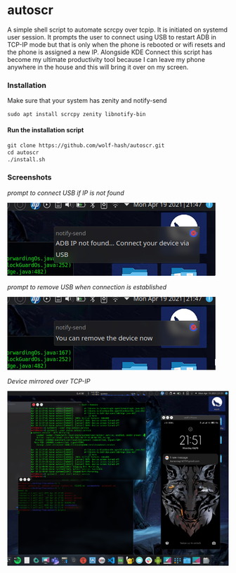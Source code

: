 # autoscr
A simple shell script to automate scrcpy over tcpip. It is initiated on systemd user session. It prompts the user to connect using USB to restart ADB in TCP-IP mode but that is only when the phone is rebooted or wifi resets and the phone is assigned a new IP.
Alongside KDE Connect this script has become my ultimate productivity tool because I can leave my phone anywhere in the house and this will bring it over on my screen.

### Installation
Make sure that your system has zenity and notify-send
```
sudo apt install scrcpy zenity libnotify-bin
```
#### Run the installation script
```
git clone https://github.com/wolf-hash/autoscr.git
cd autoscr
./install.sh
```
### Screenshots
*prompt to connect USB if IP is not found*

![ADB](screenshots/screenshot1.png)

*prompt to remove USB when connection is established*

![Remove](screenshots/screenshot2.png)

*Device mirrored over TCP-IP*

![Device](screenshots/screenshot3.png)
